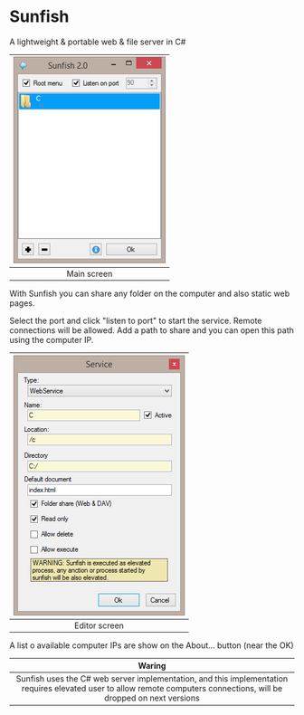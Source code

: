 Sunfish
===============

A lightweight & portable web & file server in C#

|![](doc/main.png)|
|:--:|
| Main screen |

With Sunfish you can share any folder on the computer and also static web pages.

Select the port and click "listen to port" to start the service. Remote connections will be allowed. Add a path to share and you can open this path using the computer IP.

|![](doc/editor.png)|
|:--:|
| Editor screen |



A list o available computer IPs are show on the About... button (near the OK)

| Waring |
|:--:|
| Sunfish uses the C# web server implementation, and this implementation requires elevated user to allow remote computers connections, will be dropped on next versions |